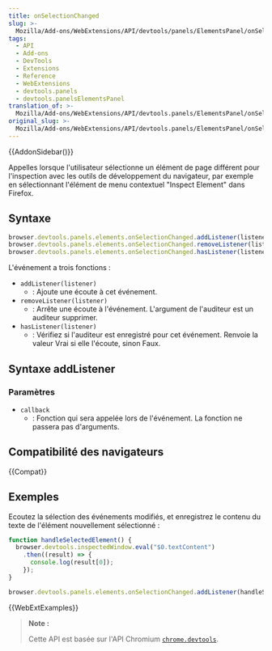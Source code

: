 ```yaml
---
title: onSelectionChanged
slug: >-
  Mozilla/Add-ons/WebExtensions/API/devtools/panels/ElementsPanel/onSelectionChanged
tags:
  - API
  - Add-ons
  - DevTools
  - Extensions
  - Reference
  - WebExtensions
  - devtools.panels
  - devtools.panelsElementsPanel
translation_of: >-
  Mozilla/Add-ons/WebExtensions/API/devtools.panels/ElementsPanel/onSelectionChanged
original_slug: >-
  Mozilla/Add-ons/WebExtensions/API/devtools.panels/ElementsPanel/onSelectionChanged
---
```


{{AddonSidebar()}}

Appelles lorsque l'utilisateur sélectionne un élément de page différent pour l'inspection avec les outils de développement du navigateur, par exemple en sélectionnant l'élément de menu contextuel "Inspect Element" dans Firefox.

## Syntaxe

```js
browser.devtools.panels.elements.onSelectionChanged.addListener(listener)
browser.devtools.panels.elements.onSelectionChanged.removeListener(listener)
browser.devtools.panels.elements.onSelectionChanged.hasListener(listener)
```

L'événement a trois fonctions :

- `addListener(listener)`
  - : Ajoute une écoute à cet événement.
- `removeListener(listener)`
  - : Arrête une écoute à l'événement. L'argument de l'auditeur est un auditeur supprimer.
- `hasListener(listener)`
  - : Vérifiez si l'auditeur est enregistré pour cet événement. Renvoie la valeur Vrai si elle l'écoute, sinon Faux.

## Syntaxe addListener

### Paramètres

- `callback`
  - : Fonction qui sera appelée lors de l'événement. La fonction ne passera pas d'arguments.

## Compatibilité des navigateurs

{{Compat}}

## Exemples

Ecoutez la sélection des événements modifiés, et enregistrez le contenu du texte de l'élément nouvellement sélectionné :

```js
function handleSelectedElement() {
  browser.devtools.inspectedWindow.eval("$0.textContent")
    .then((result) => {
      console.log(result[0]);
    });
}

browser.devtools.panels.elements.onSelectionChanged.addListener(handleSelectedElement);
```

{{WebExtExamples}}

> **Note :**
>
> Cette API est basée sur l'API Chromium [`chrome.devtools`](https://developer.chrome.com/extensions/devtools).
